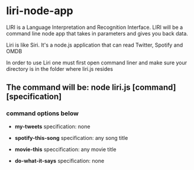 # liri-node-app

LIRI is a Language Interpretation and Recognition Interface. LIRI will be a command line node app that takes in parameters and gives you back data.

Liri is like Siri.
It's a node.js application that can read Twitter, Spotify and OMDB

In order to use Liri one must first open command liner and make sure your directory is in the folder where liri.js resides

## The command will be: node liri.js [command][specification]

### command options below

- **my-tweets** specification: none

- **spotify-this-song** specification: any song title

- **movie-this** speccification: any movie title

- **do-what-it-says** specification: none
